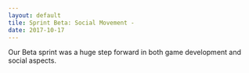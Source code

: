 ```yaml
---
layout: default
tile: Sprint Beta: Social Movement -
date: 2017-10-17
---
```


Our Beta sprint was a huge step forward in both game development and social aspects.

<!--excerpt-->
